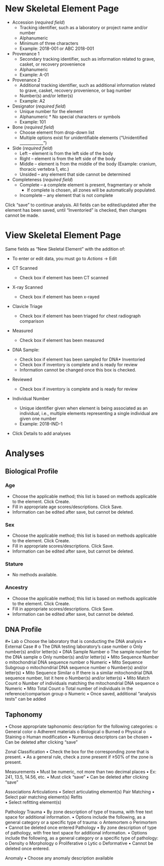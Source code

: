 # New Skeletal Element Page

* Accession (*required field*)
  * Tracking identifier, such as a laboratory or project name and/or number
  * Alphanumeric
  * Minimum of three characters
  * Example: 2018-001 or ABC 2018-001
* Provenance 1
  * Secondary tracking identifier, such as information related to grave, casket, or recovery provenience
  * Alphanumeric
  * Example: A-01
* Provenance 2
  * Additional tracking identifier, such as additional information related to grave, casket, recovery provenience, or bag number
  * Number(s) and/or letter(s)
  * Example: A2
* Designator (*required field*)
  * Unique number for the element
  * Alphanumeric  * No special characters or symbols
  * Example: 101
* Bone (*required field*)
  * Choose element from drop-down list
  * Multiple options exist for unidentifiable elements (“Unidentified ____________”)
* Side (*required field*)
  * Left – element is from the left side of the body
  * Right – element is from the left side of the body
  * Middle – element is from the middle of the body (Example: cranium, thoracic vertebra 1, etc.)
  * Unsided – any element that side cannot be determined
* Completeness (*required field*)
  * Complete – a complete element is present, fragmentary or whole
    * If complete is chosen, all zones will be automatically populated.
  * Incomplete – any element that is not complete

Click “save” to continue analysis. All fields can be edited/updated after the element has been saved, until “Inventoried” is checked, then changes cannot be made.

# View Skeletal Element Page

Same fields as “New Skeletal Element” with the addition of:
* To enter or edit data, you must go to *Actions* → Edit
* CT Scanned
  * Check box if element has been CT scanned

* X-ray Scanned
  * Check box if element has been x-rayed
* Clavicle Triage
  * Check box if element has been triaged for chest radiograph comparison
* Measured
  * Check box if element has been measured
* DNA Sample:
  * Check box if element has been sampled for DNA* Inventoried
  * Check box if inventory is complete and is ready for review
  * Information cannot be changed once this box is checked.
* Reviewed
  * Check box if inventory is complete and is ready for review
* Individual Number
  * Unique identifier given when element is being associated as an individual, i.e., multiple elements representing a single individual are given one number
  * Example: 2018-IND-1
* Click Details to add analyses

# Analyses

## Biological Profile
### Age
* Choose the applicable method; this list is based on methods applicable to the element. Click Create.
* Fill in appropriate age scores/descriptions. Click Save.
* Information can be edited after save, but cannot be deleted.
### Sex
* Choose the applicable method; this list is based on methods applicable to the element. Click Create.
* Fill in appropriate scores/descriptions. Click Save.
* Information can be edited after save, but cannot be deleted.
### Stature
* No methods available.
### Ancestry
* Choose the applicable method; this list is based on methods applicable to the element. Click Create.
* Fill in appropriate scores/descriptions. Click Save.
* Information can be edited after save, but cannot be deleted.


## DNA Profile
#•	Lab 
o	Choose the laboratory that is conducting the DNA analysis
•	External Case #
o	The DNA testing laboratory’s case number
o	Only number(s) and/or letter(s)
•	DNA Sample Number 
o	The sample number for the DNA sample
o	Only number(s) and/or letter(s)
•	Mito Sequence Number
o	mitochondrial DNA sequence number
o	Numeric
•	Mito Sequence Subgroup
o	mitochondrial DNA sequence number
o	Number(s) and/or letter(s)
•	Mito Sequence Similar
o	If there is a similar mitochondrial DNA sequence number, list it here
o	Number(s) and/or letter(s)
•	Mito Match Count
o	Number of individuals matching the mitochondrial DNA sequence 
o	Numeric
•	Mito Total Count
o	Total number of individuals in the reference/comparison group 
o	Numeric
•	Once saved, additional “analysis tests” can be added

## Taphonomy
•	Chose appropriate taphonomic description for the following categories:
o	General color
o	Adherent materials
o	Biological
o	Burned
o	Physical
o	Staining
o	Human modification
•	Numerous descriptors can be chosen
•	Can be deleted after clicking “save”

Zonal Classification
•	Check the box for the corresponding zone that is present.
•	As a general rule, check a zone present if ≥50% of the zone is present. 

Measurements
•	Must be numeric, not more than two decimal places
•	Ex: 241, 13.5, 14.56, etc.
•	Must click “save”
•	Can be deleted after clicking “save”

Associations 
Articulations
•	Select articulating element(s)
Pair Matching
•	Select pair matching element(s)
Refits	
•	Select refitting element(s)

Pathology 
Trauma 
•	By zone description of type of trauma, with free text space for additional information.
•	Options include the following, as a general category or a specific type of trauma:
o	Antemortem
o	Perimortem
•	Cannot be deleted once entered
Pathology
•	By zone description of type of pathology, with free text space for additional information.
•	Options include the following, as a general category or a specific type of pathology:
o	Density
o	Morphology
o	Proliferative
o	Lytic
o	Deformative
•	Cannot be deleted once entered.

Anomaly
•	Choose any anomaly description available

